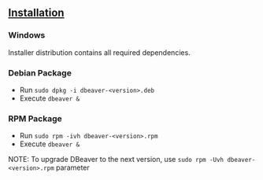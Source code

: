 ## [Installation](https://dbeaver.com/docs/wiki/Installation)

### Windows

Installer distribution contains all required dependencies.

### Debian Package

* Run `sudo dpkg -i dbeaver-<version>.deb`
* Execute `dbeaver &`

### RPM Package

* Run `sudo rpm -ivh dbeaver-<version>.rpm`
* Execute `dbeaver &`

NOTE: To upgrade DBeaver to the next version, use `sudo rpm -Uvh dbeaver-<version>.rpm` parameter
